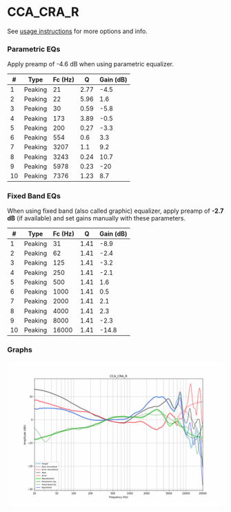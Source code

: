 # CCA_CRA_R
See [usage instructions](https://github.com/jaakkopasanen/AutoEq#usage) for more options and info.

### Parametric EQs
Apply preamp of -4.6 dB when using parametric equalizer.

|   # | Type    |   Fc (Hz) |    Q |   Gain (dB) |
|-----|---------|-----------|------|-------------|
|   1 | Peaking |        21 | 2.77 |        -4.5 |
|   2 | Peaking |        22 | 5.96 |         1.6 |
|   3 | Peaking |        30 | 0.59 |        -5.8 |
|   4 | Peaking |       173 | 3.89 |        -0.5 |
|   5 | Peaking |       200 | 0.27 |        -3.3 |
|   6 | Peaking |       554 | 0.6  |         3.3 |
|   7 | Peaking |      3207 | 1.1  |         9.2 |
|   8 | Peaking |      3243 | 0.24 |        10.7 |
|   9 | Peaking |      5978 | 0.23 |       -20   |
|  10 | Peaking |      7376 | 1.23 |         8.7 |

### Fixed Band EQs
When using fixed band (also called graphic) equalizer, apply preamp of **-2.7 dB** (if available) and set gains manually with these parameters.

|   # | Type    |   Fc (Hz) |    Q |   Gain (dB) |
|-----|---------|-----------|------|-------------|
|   1 | Peaking |        31 | 1.41 |        -8.9 |
|   2 | Peaking |        62 | 1.41 |        -2.4 |
|   3 | Peaking |       125 | 1.41 |        -3.2 |
|   4 | Peaking |       250 | 1.41 |        -2.1 |
|   5 | Peaking |       500 | 1.41 |         1.6 |
|   6 | Peaking |      1000 | 1.41 |         0.5 |
|   7 | Peaking |      2000 | 1.41 |         2.1 |
|   8 | Peaking |      4000 | 1.41 |         2.3 |
|   9 | Peaking |      8000 | 1.41 |        -2.3 |
|  10 | Peaking |     16000 | 1.41 |       -14.8 |

### Graphs
![](./CCA_CRA_R.png)
